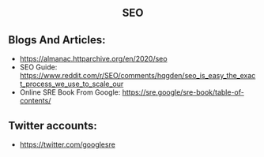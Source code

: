 <h2 align="center">SEO</h2>

## Blogs And Articles:

- https://almanac.httparchive.org/en/2020/seo
- SEO Guide: https://www.reddit.com/r/SEO/comments/hqgden/seo_is_easy_the_exact_process_we_use_to_scale_our
- Online SRE Book From Google: https://sre.google/sre-book/table-of-contents/

## Twitter accounts:

- https://twitter.com/googlesre

